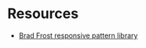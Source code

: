 # Resources

* [Brad Frost responsive pattern library](http://bradfrost.github.io/this-is-responsive/patterns.html)